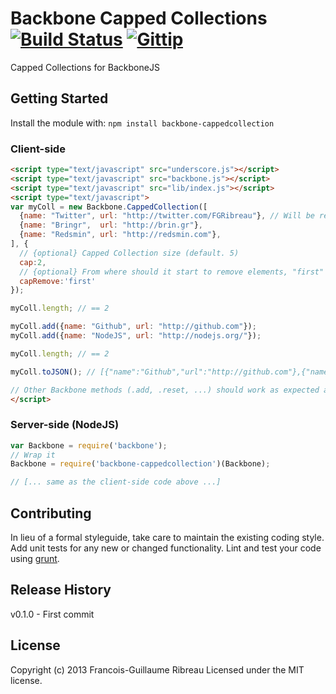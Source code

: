 # Backbone Capped Collections [![Build Status](https://travis-ci.org/FGRibreau/backbone-cappedcollection.png)](https://travis-ci.org/FGRibreau/backbone-cappedcollection) [![Gittip](http://badgr.co/gittip/fgribreau.png)](https://www.gittip.com/fgribreau/)

Capped Collections for BackboneJS

## Getting Started
Install the module with: `npm install backbone-cappedcollection`


### Client-side
```html
<script type="text/javascript" src="underscore.js"></script>
<script type="text/javascript" src="backbone.js"></script>
<script type="text/javascript" src="lib/index.js"></script>
<script type="text/javascript">
var myColl = new Backbone.CappedCollection([
  {name: "Twitter", url: "http://twitter.com/FGRibreau"}, // Will be removed
  {name: "Bringr",  url: "http://brin.gr"},
  {name: "Redsmin", url: "http://redsmin.com"},
], {
  // {optional} Capped Collection size (default. 5)
  cap:2,
  // {optional} From where should it start to remove elements, "first" or "last" (default. first)
  capRemove:'first'
});

myColl.length; // == 2

myColl.add({name: "Github", url: "http://github.com"});
myColl.add({name: "NodeJS", url: "http://nodejs.org/"});

myColl.length; // == 2

myColl.toJSON(); // [{"name":"Github","url":"http://github.com"},{"name":"NodeJS","url":"http://nodejs.org/"}]

// Other Backbone methods (.add, .reset, ...) should work as expected as well.
</script>
```

### Server-side (NodeJS)
```javascript
var Backbone = require('backbone');
// Wrap it
Backbone = require('backbone-cappedcollection')(Backbone);

// [... same as the client-side code above ...]
```

## Contributing
In lieu of a formal styleguide, take care to maintain the existing coding style. Add unit tests for any new or changed functionality. Lint and test your code using [grunt](https://github.com/cowboy/grunt).

## Release History
v0.1.0 - First commit

## License
Copyright (c) 2013 Francois-Guillaume Ribreau
Licensed under the MIT license.
